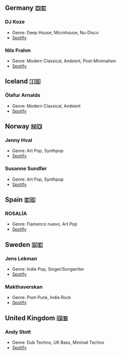 ## Germany 🇩🇪
### DJ Koze
- Genre: Deep House, Microhouse, Nu-Disco
- [Spotify](https://open.spotify.com/artist/1kR99O4MgSTasyeJh8UFCg?si=0PeJRvgOQQWJloUMYmaLHQ)

### Nils Frahm
- Genre: Modern Classical, Ambient, Post-Minimalism
- [Spotify](https://open.spotify.com/artist/5gqhueRUZEa7VDnQt4HODp?si=yf-afNSnQNeeU5YQbBTwTQ)

## Iceland 🇮🇸
### Ólafur Arnalds
- Genre: Modern Classical, Ambient
- [Spotify](https://open.spotify.com/artist/7E3BRXV9ZbCt5lQTCXMTia?si=c_KSvdJpRimAKGP52g1nIQ)

## Norway 🇳🇴
### Jenny Hval
- Genre: Art Pop, Synthpop
- [Spotify](https://open.spotify.com/artist/5eerVxtb9lY9p6D7m89Bs7?si=mT0jpFqJSXaXV2kK0_n2og)

### Susanne Sundfør
- Genre: Art Pop, Synthpop
- [Spotify](https://open.spotify.com/artist/54KCNI7URCrG6yjQK3Ukow?si=L-RIoSDKQjCd8MxPNRvUKQ)

## Spain 🇪🇸
### ROSALÍA
- Genre: Flamenco nuevo, Art Pop
- [Spotify](https://open.spotify.com/artist/7ltDVBr6mKbRvohxheJ9h1?si=YDsTtQwlTLuOTyCMzQNeIQ)

## Sweden 🇸🇪
### Jens Lekman
- Genre: Indie Pop, Singer/Songwriter
- [Spotify](https://open.spotify.com/artist/7tzI4rSFTHafjF18ZrNZWx?si=aFkVaLXFS22K_uAyFArxQw)

### Makthaverskan
- Genre: Post-Punk, Indie Rock
- [Spotify](https://open.spotify.com/artist/57MIstrTi3Sw9J9yJybN0E?si=D8HYW8CYSb2jsk9Ozu_Tgw)

## United Kingdom 🇬🇧
### Andy Stott
- Genre: Dub Techno, UK Bass, Minimal Techno
- [Spotify](https://open.spotify.com/artist/6BuDxEE5rfuYeyhxQsl53K?si=2EEgdaBwQbWKZWV1Oi4I0w)